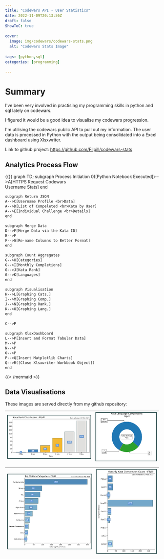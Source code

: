 ```yaml
---
title: "Codewars API - User Statistics"
date: 2022-11-09T20:13:56Z
draft: false
ShowToC: true

cover:
  image: img/codewars/codewars-stats.png
  alt: "Codewars Stats Image"

tags: [python,sql]
categories: [programming]

---
```


# Summary

I've been very involved in practising my programming skills in python and sql lately on codewars.

I figured it would be a good idea to visualise my codewars progression.

I'm utilising the codewars public API to pull out my information. The user data is processed in Python with the output being consolidated into a Excel dashboard using Xlsxwriter.

Link to github project: https://github.com/Filpill/codewars-stats

## Analytics Process Flow

{{<mermaid>}}
graph TD;
    subgraph Process Initiation
    0([Python Notebook Executed])-->A[HTTPS Request Codewars <br>Username Stats]
    end

    subgraph Return JSON
    A-->C[Username Profile <br>Data]
    A-->D[List of Compeleted <br>Kata by User]
    A-->E[Individual Challenge <br>Details]
    end

    subgraph Merge Data
    D-->F[Merge Data via the Kata ID]
    E-->F
    F-->G[Re-name Columns to Better Format]
    end

    subgraph Count Aggregates
    G-->H[Categories]
    G-->I[Monthly Completions]
    G-->J[Kata Rank]
    G-->K[Languages]
    end

    subgraph Visualisation
    H-->L[Graphing Cats.]
    I-->M[Graphing Comp.]
    J-->N[Graphing Rank.]
    K-->O[Graphing Lang.]
    end

    C-->P

    subgraph XlsxDashboard
    L-->P[Insert and Format Tabular Data]
    M-->P
    N-->P
    O-->P
    P-->Q[Insert Matplotlib Charts]
    Q-->R([Close Xlsxwriter Workbook Object])
    end
{{< /mermaid >}}

## Data Visualisations

These images are served directly from my github repository:

![test](https://raw.githubusercontent.com/Filpill/codewars-stats/main/charts/rank_distribution.png) | ![test](https://raw.githubusercontent.com/Filpill/codewars-stats/main/charts/language_pie.png)
| :--------: | :----------: |

 ![test](https://raw.githubusercontent.com/Filpill/codewars-stats/main/charts/top_tags.png) |  ![test](https://raw.githubusercontent.com/Filpill/codewars-stats/main/charts/monthly_complete_barh.png)
| :--------: | :----------: |
